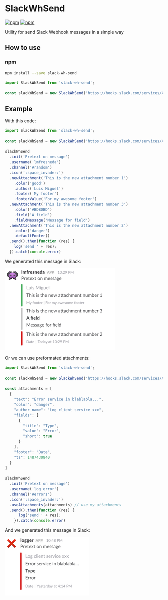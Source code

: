 # SlackWhSend

[![npm](https://img.shields.io/npm/v/slack-wh-send.svg?style=flat-square)](https://www.npmjs.com/package/slack-wh-send) [![npm](https://img.shields.io/npm/dt/slack-wh-send.svg?style=flat-square)](https://www.npmjs.com/package/slack-wh-send)

Utility for send Slack Webhook messages in a simple way

## How to use

### npm

```bash
npm install --save slack-wh-send
```

```js
import SlackWhSend from 'slack-wh-send';

const slackWhSend = new SlackWhSend('https://hooks.slack.com/services/XXXXXXXXX/YYYYYYYYY/ZZZZZZZZZZZZZZZZZZZZZZZZ');
```

## Example

With this code:

```js
import SlackWhSend from 'slack-wh-send';

const slackWhSend = new SlackWhSend('https://hooks.slack.com/services/XXXXXXXXX/YYYYYYYYY/ZZZZZZZZZZZZZZZZZZZZZZZZ');

slackWhSend
  .init('Pretext on message')
  .username('lmfresneda')
  .channel('#random')
  .icon(':space_invader:')
  .newAttachment('This is the new attachment number 1')
    .color('good')
    .author('Luis Miguel')
    .footer('My footer')
    .footerValue('For my awesome footer')
  .newAttachment('This is the new attachment number 3')
    .color('#BDBDBD')
    .field('A field')
    .fieldMessage('Message for field')
  .newAttachment('This is the new attachment number 2')
    .color('danger')
    .defaultFooter()
  .send().then(function (res) {
    log('send ' + res);
  }).catch(console.error)
```

We generated this message in Slack:

![](./doc/example-msg.png)

Or we can use preformated attachments:

```js
import SlackWhSend from 'slack-wh-send';

const slackWhSend = new SlackWhSend('https://hooks.slack.com/services/XXXXXXXXX/YYYYYYYYY/ZZZZZZZZZZZZZZZZZZZZZZZZ');

const attachments = [
  {             
    "text": "Error service in blablabla...",  	      
    "color": "danger",             
    "author_name": "Log client service xxx",                        
    "fields": [                 
      {                     
        "title": "Type",                    
        "value": "Error",                     
        "short": true                 
      }             
    ],             
    "footer": "Date",             
    "ts": 1487430840
  }   
] 

slackWhSend
  .init('Pretext on message')
  .username('log_error')
  .channel('#errors')
  .icon(':space_invader:')
  .useAttachments(attachments) // use my attachments
  .send().then(function (res) {
      log('send ' + res);
    }).catch(console.error)
```

And we generated this message in Slack:

![](./doc/example-msg-2.png)
